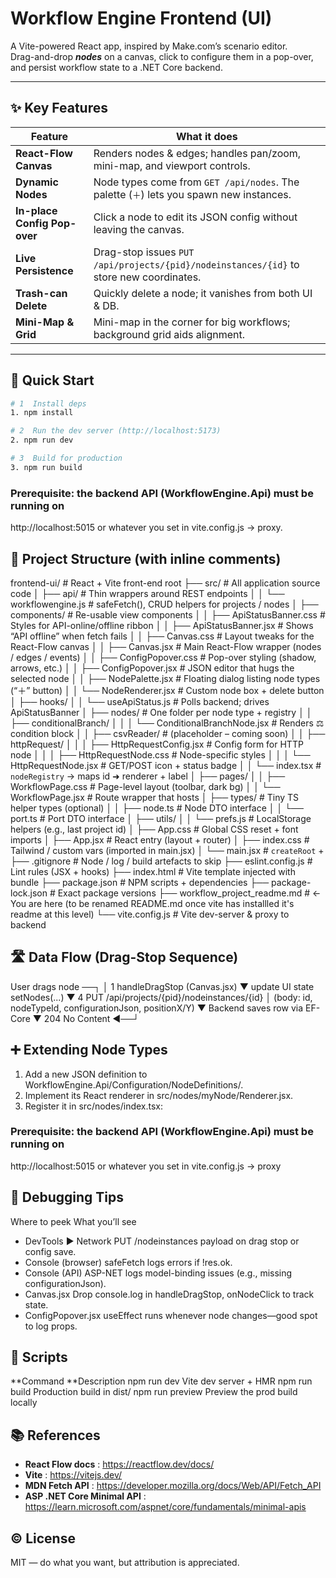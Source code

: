 # Workflow Engine Frontend (UI)

A Vite-powered React app, inspired by Make.com’s scenario editor.  
Drag-and-drop ***nodes*** on a canvas, click to configure them in a pop-over, and persist workflow state to a .NET Core backend.

---

## ✨ Key Features

| Feature | What it does |
|---------|--------------|
| **React-Flow Canvas** | Renders nodes & edges; handles pan/zoom, mini-map, and viewport controls. |
| **Dynamic Nodes** | Node types come from `GET /api/nodes`. The palette (`＋`) lets you spawn new instances. |
| **In-place Config Pop-over** | Click a node to edit its JSON config without leaving the canvas. |
| **Live Persistence** | Drag-stop issues `PUT /api/projects/{pid}/nodeinstances/{id}` to store new coordinates. |
| **Trash-can Delete** | Quickly delete a node; it vanishes from both UI & DB. |
| **Mini-Map & Grid** | Mini-map in the corner for big workflows; background grid aids alignment. |

---

## 🚀 Quick Start

```bash
# 1  Install deps
1. npm install

# 2  Run the dev server (http://localhost:5173)
2. npm run dev

# 3  Build for production
3. npm run build
```

### Prerequisite: the backend API (WorkflowEngine.Api) must be running on
http://localhost:5015 or whatever you set in vite.config.js → proxy.

## 📁 Project Structure (with inline comments)

frontend-ui/                                 # React + Vite front-end root
├── src/                                     # All application source code
│   ├── api/                                 # Thin wrappers around REST endpoints
│   │   └── workflowengine.js                # safeFetch(), CRUD helpers for projects / nodes
│   ├── components/                          # Re-usable view components
│   │   ├── ApiStatusBanner.css              # Styles for API-online/offline ribbon
│   │   ├── ApiStatusBanner.jsx              # Shows “API offline” when fetch fails
│   │   ├── Canvas.css                       # Layout tweaks for the React-Flow canvas
│   │   ├── Canvas.jsx                       # Main React-Flow wrapper (nodes / edges / events)
│   │   ├── ConfigPopover.css                # Pop-over styling (shadow, arrows, etc.)
│   │   ├── ConfigPopover.jsx                # JSON editor that hugs the selected node
│   │   ├── NodePalette.jsx                  # Floating dialog listing node types (“＋” button)
│   │   └── NodeRenderer.jsx                 # Custom node box + delete button
│   ├── hooks/
│   │   └── useApiStatus.js                  # Polls backend; drives ApiStatusBanner
│   ├── nodes/                               # One folder per node type + registry
│   │   ├── conditionalBranch/
│   │   │   └── ConditionalBranchNode.jsx   # Renders ⚖️ condition block
│   │   ├── csvReader/                      # (placeholder – coming soon)
│   │   ├── httpRequest/
│   │   │   ├── HttpRequestConfig.jsx        # Config form for HTTP node
│   │   │   ├── HttpRequestNode.css          # Node-specific styles
│   │   │   └── HttpRequestNode.jsx          # GET/POST icon + status badge
│   │   └── index.tsx                        # `nodeRegistry` → maps id ➜ renderer + label
│   ├── pages/
│   │   ├── WorkflowPage.css                 # Page-level layout (toolbar, dark bg)
│   │   └── WorkflowPage.jsx                 # Route wrapper that hosts <Canvas/>
│   ├── types/                               # Tiny TS helper types (optional)
│   │   ├── node.ts                          # Node DTO interface
│   │   └── port.ts                          # Port DTO interface
│   ├── utils/
│   │   └── prefs.js                         # LocalStorage helpers (e.g., last project id)
│   ├── App.css                              # Global CSS reset + font imports
│   ├── App.jsx                              # React entry (layout + router)
│   ├── index.css                            # Tailwind / custom vars (imported in main.jsx)
│   └── main.jsx                             # `createRoot` + <App/>
├── .gitignore                               # Node / log / build artefacts to skip
├── eslint.config.js                         # Lint rules (JSX + hooks)
├── index.html                               # Vite template injected with bundle
├── package.json                             # NPM scripts + dependencies
├── package-lock.json                        # Exact package versions
├── workflow_project_readme.md               # ← You are here (to be renamed README.md once vite has installled it's readme at this level)
└── vite.config.js                           # Vite dev-server & proxy to backend


## 🛣️ Data Flow (Drag-Stop Sequence)
User drags node ──┐
                  │ 1  handleDragStop (Canvas.jsx)
                  ▼
update UI state   setNodes(...)
                  ▼
4  PUT /api/projects/{pid}/nodeinstances/{id}
                  │  (body: id, nodeTypeId, configurationJson, positionX/Y)
                  ▼
Backend saves row via EF-Core
                  ▼
204 No Content ◄──┘

## ➕ Extending Node Types
1. Add a new JSON definition to WorkflowEngine.Api/Configuration/NodeDefinitions/.
2. Implement its React renderer in src/nodes/myNode/Renderer.jsx.
3. Register it in src/nodes/index.tsx:

### Prerequisite: the backend API (WorkflowEngine.Api) must be running on
http://localhost:5015 or whatever you set in vite.config.js → proxy

## 🐞 Debugging Tips
Where to peek	What you’ll see
- DevTools ▶ Network	PUT /nodeinstances payload on drag stop or config save.
- Console (browser)	safeFetch logs errors if !res.ok.
- Console (API)	ASP-NET logs model-binding issues (e.g., missing configurationJson).
- Canvas.jsx	Drop console.log in handleDragStop, onNodeClick to track state.
- ConfigPopover.jsx	useEffect runs whenever node changes—good spot to log props.

## 📝 Scripts
**Command          **Description
npm run dev      Vite dev server + HMR
npm run build    Production build in dist/
npm run preview	 Preview the prod build locally

## 📚 References
- **React Flow docs** : https://reactflow.dev/docs/
- **Vite** : https://vitejs.dev/
- **MDN Fetch API** : https://developer.mozilla.org/docs/Web/API/Fetch_API
- **ASP .NET Core Minimal API** : https://learn.microsoft.com/aspnet/core/fundamentals/minimal-apis

## © License
MIT — do what you want, but attribution is appreciated.